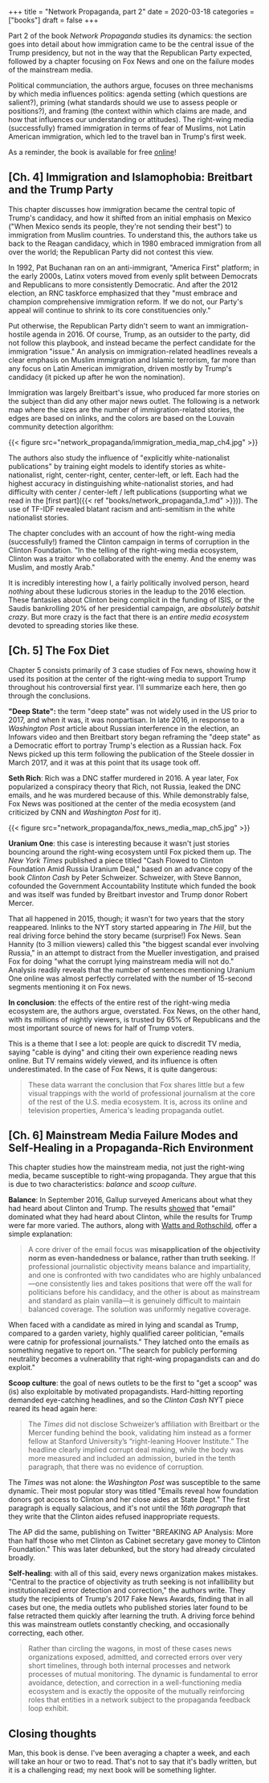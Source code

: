 +++
title = "Network Propaganda, part 2"
date = 2020-03-18
categories = ["books"]
draft = false
+++

Part 2 of the book *Network Propaganda* studies its dynamics: the section goes into detail about how immigration came to be the central issue of the Trump presidency, but not in the way that the Republican Party expected, followed by a chapter focusing on Fox News and one on the failure modes of the mainstream media.

<!--more-->

Political communciation, the authors argue, focuses on three mechanisms by which media influences politics: agenda setting (which questions are salient?), priming (what standards should we use to assess people or positions?), and framing (the context within which claims are made, and how that influences our understanding or attitudes). The right-wing media (successfully) framed immigration in terms of fear of Muslims, not Latin American immigration, which led to the travel ban in Trump's first week. 

As a reminder, the book is available for free [online](https://www.oxfordscholarship.com/view/10.1093/oso/9780190923624.001.0001/oso-9780190923624)!

## [Ch. 4] Immigration and Islamophobia: Breitbart and the Trump Party
This chapter discusses how immigration became the central topic of Trump's candidacy, and how it shifted from an initial emphasis on Mexico ("When Mexico sends its people, they're not sending their best") to immigration from Muslim countries. To understand this, the authors take us back to the Reagan candidacy, which in 1980 embraced immigration from all over the world; the Republican Party did not contest this view. 

In 1992, Pat Buchanan ran on an anti-immigrant, "America First" platform; in the early 2000s, Latinx voters moved from evenly split between Democrats and Republicans to more consistently Democratic. And after the 2012 election, an RNC taskforce emphasized that they "must embrace and champion comprehensive immigration reform. If we do not, our Party's appeal will continue to shrink to its core constituencies only."

Put otherwise, the Republican Party didn't seem to want an immigration-hostile agenda in 2016. Of course, Trump, as an outsider to the party, did not follow this playbook, and instead became the perfect candidate for the immigration "issue." An analysis on immigration-related headlines reveals a clear emphasis on Muslim immigration and Islamic terrorism, far more than any focus on Latin American immigration, driven mostly by Trump's candidacy (it picked up after he won the nomination).

Immigration was largely Breitbart's issue, who produced far more stories on the subject than did any other major news outlet. The following is a network map where the sizes are the number of immigration-related stories, the edges are based on inlinks, and the colors are based on the Louvain community detection algorithm:

{{< figure src="network_propaganda/immigration_media_map_ch4.jpg" >}} 


The authors also study the influence of "explicitly white-nationalist publications" by training eight models to identify stories as white-nationalist, right, center-right, center, center-left, or left. Each had the highest accuracy in distinguishing white-nationalist stories, and had difficulty with center / center-left / left publications (supporting what we read in the [first part]({{< ref "books/network_propaganda_1.md" >}})). The use of TF-IDF revealed blatant racism and anti-semitism in the white nationalist stories. 

The chapter concludes with an account of how the right-wing media (successfully!) framed the Clinton campaign in terms of corruption in the Clinton Foundation. "In the telling of the right-wing media ecosystem, Clinton was a traitor who collaborated with the enemy. And the enemy was Muslim, and mostly Arab."

It is incredibly interesting how I, a fairly politically involved person, heard *nothing* about these ludicrous stories in the leadup to the 2016 election. These fantasies about Clinton being complicit in the funding of ISIS, or the Saudis bankrolling 20% of her presidential campaign, are *absolutely batshit crazy*. But more crazy is the fact that there is an *entire media ecosystem* devoted to spreading stories like these.


## [Ch. 5] The Fox Diet
Chapter 5 consists primarily of 3 case studies of Fox news, showing how it used its position at the center of the right-wing media to support Trump throughout his controversial first year. I'll summarize each here, then go through the conclusions.

**"Deep State":** the term "deep state" was not widely used in the US prior to 2017, and when it was, it was nonpartisan. In late 2016, in response to a *Washington Post* article about Russian interference in the election, an Infowars video and then Breitbart story began reframing the "deep state" as a Democratic effort to portray Trump's election as a Russian hack. Fox News picked up this term following the publication of the Steele dossier in March 2017, and it was at this point that its usage took off.

**Seth Rich**: Rich was a DNC staffer murdered in 2016. A year later, Fox popularized a conspiracy theory that Rich, not Russia, leaked the DNC emails, and he was murdered because of this. While demonstrably false, Fox News was positioned at the center of the media ecosystem (and criticized by CNN and *Washington Post* for it).

{{< figure src="network_propaganda/fox_news_media_map_ch5.jpg" >}} 

**Uranium One**: this case is interesting because it wasn't just stories bouncing around the right-wing ecosystem until Fox picked them up. The *New York Times* published a piece titled "Cash Flowed to Clinton Foundation Amid Russia Uranium Deal," based on an advance copy of the book *Clinton Cash* by Peter Schweizer. Schweizer, with Steve Bannon, cofounded the Government Accountability Institute which funded the book and was itself was funded by Breitbart investor and Trump donor Robert Mercer.

That all happened in 2015, though; it wasn't for two years that the story reappeared. Inlinks to the NYT story started appearing in *The Hill*, but the real driving force behind the story became (surprise!) Fox News. Sean Hannity (to 3 million viewers) called this "the biggest scandal ever involving Russia," in an attempt to distract from the Mueller investigation, and praised Fox for doing "what the corrupt lying mainstream media will not do." Analysis readily reveals that the number of sentences mentioning Uranium One online was almost perfectly correlated with the number of 15-second segments mentioning it on Fox news.

**In conclusion**: the effects of the entire rest of the right-wing media ecosystem are, the authors argue, overstated. Fox News, on the other hand, with its millions of nightly viewers, is trusted by 65% of Republicans and the most important source of news for half of Trump voters.

This is a theme that I see a lot: people are quick to discredit TV media, saying "cable is dying" and citing their own experience reading news online. But TV remains widely viewed, and its influence is often underestimated. In the case of Fox News, it is quite dangerous:

> These data warrant the conclusion that Fox shares little but a few visual trappings with the world of professional journalism at the core of the rest of the U.S. media ecosystem. It is, across its online and television properties, America's leading propaganda outlet.


## [Ch. 6] Mainstream Media Failure Modes and Self-Healing in a Propaganda-Rich Environment
This chapter studies how the mainstream media, not just the right-wing media, became susceptible to right-wing propaganda. They argue that this is due to two characteristics: *balance* and *scoop culture*.

**Balance**: In September 2016, Gallup surveyed Americans about what they had heard about Clinton and Trump. The results [showed](https://news.gallup.com/poll/195596/email-dominates-americans-heard-clinton.aspx) that "email" dominated what they had heard about Clinton, while the results for Trump were far more varied. The authors, along with [Watts and Rothschild](https://www.cjr.org/analysis/fake-news-media-election-trump.php), offer a simple explanation:

> A core driver of the email focus was **misapplication of the objectivity norm as even-handedness or balance, rather than truth seeking.** If professional journalistic objectivity means balance and impartiality, and one is confronted with two candidates who are highly unbalanced—one consistently lies and takes positions that were off the wall for politicians before his candidacy, and the other is about as mainstream and standard as plain vanilla—it is genuinely difficult to maintain balanced coverage. The solution was uniformly negative coverage.

When faced with a candidate as mired in lying and scandal as Trump, compared to a garden variety, highly qualified career politician, "emails were catnip for professional journalists." They latched onto the emails as something negative to report on. "The search for publicly performing neutrality becomes a vulnerability that right-wing propagandists can and do exploit."

**Scoop culture**: the goal of news outlets to be the first to "get a scoop" was (is) also exploitable by motivated propagandists. Hard-hitting reporting demanded eye-catching headlines, and so the *Clinton Cash* NYT piece reared its head again here:

> The *Times* did not disclose Schweizer’s affiliation with Breitbart or the Mercer funding behind the book, validating him instead as a former fellow at Stanford University’s “right-leaning Hoover Institute.” The headline clearly implied corrupt deal making, while the body was more measured and included an admission, buried in the tenth paragraph, that there was no evidence of corruption.

The *Times* was not alone: the *Washington Post* was susceptible to the same dynamic. Their most popular story was titled "Emails reveal how foundation donors got access to Clinton and her close aides at State Dept." The first paragraph is equally salacious, and it's not until the *16th paragraph* that they write that the Clinton aides refused inappropriate requests.

The AP did the same, publishing on Twitter "BREAKING AP Analysis: More than half those who met Clinton as Cabinet secretary gave money to Clinton Foundation." This was later debunked, but the story had already circulated broadly.

**Self-healing**: with all of this said, every news organization makes mistakes. "Central to the practice of objectivity as truth seeking is not infallibility but institutionalized error detection and correction," the authors write. They study the recipients of Trump's 2017 Fake News Awards, finding that in all cases but one, the media outlets who published stories later found to be false retracted them quickly after learning the truth. A driving force behind this was mainstream outlets constantly checking, and occasionally correcting, each other.

> Rather than circling the wagons, in most of these cases news organizations exposed, admitted, and corrected errors over very short timelines, through both internal processes and network processes of mutual monitoring. The dynamic is fundamental to error avoidance, detection, and correction in a well-functioning media ecosystem and is exactly the opposite of the mutually reinforcing roles that entities in a network subject to the propaganda feedback loop exhibit.

## Closing thoughts
Man, this book is dense. I've been averaging a chapter a week, and each will take an hour or two to read. That's not to say that it's badly written, but it is a challenging read; my next book will be something lighter.



























